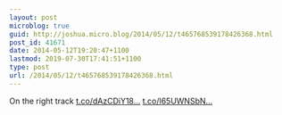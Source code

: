 ```yaml
---
layout: post
microblog: true
guid: http://joshua.micro.blog/2014/05/12/t465768539178426368.html
post_id: 41671
date: 2014-05-12T19:20:47+1100
lastmod: 2019-07-30T17:41:51+1100
type: post
url: /2014/05/12/t465768539178426368.html
---
```

On the right track [t.co/dAzCDiY18...](http://t.co/dAzCDiY18Z) [t.co/l65UWNSbN...](http://t.co/l65UWNSbNq)
